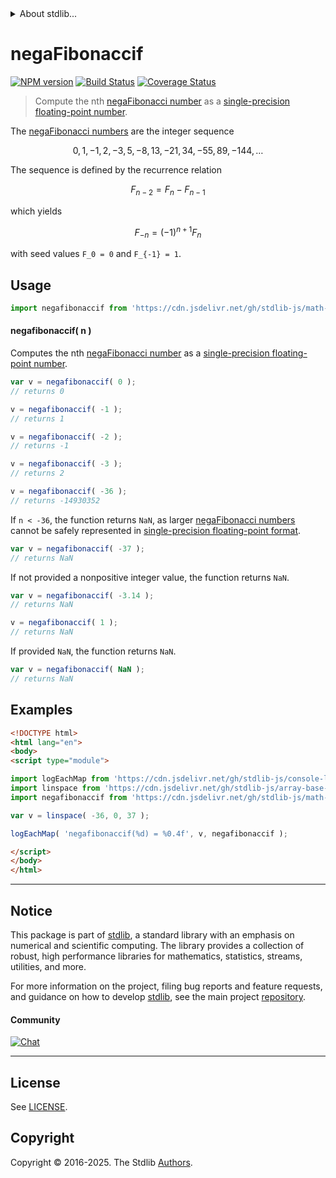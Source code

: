 <!--

@license Apache-2.0

Copyright (c) 2025 The Stdlib Authors.

Licensed under the Apache License, Version 2.0 (the "License");
you may not use this file except in compliance with the License.
You may obtain a copy of the License at

   http://www.apache.org/licenses/LICENSE-2.0

Unless required by applicable law or agreed to in writing, software
distributed under the License is distributed on an "AS IS" BASIS,
WITHOUT WARRANTIES OR CONDITIONS OF ANY KIND, either express or implied.
See the License for the specific language governing permissions and
limitations under the License.

-->


<details>
  <summary>
    About stdlib...
  </summary>
  <p>We believe in a future in which the web is a preferred environment for numerical computation. To help realize this future, we've built stdlib. stdlib is a standard library, with an emphasis on numerical and scientific computation, written in JavaScript (and C) for execution in browsers and in Node.js.</p>
  <p>The library is fully decomposable, being architected in such a way that you can swap out and mix and match APIs and functionality to cater to your exact preferences and use cases.</p>
  <p>When you use stdlib, you can be absolutely certain that you are using the most thorough, rigorous, well-written, studied, documented, tested, measured, and high-quality code out there.</p>
  <p>To join us in bringing numerical computing to the web, get started by checking us out on <a href="https://github.com/stdlib-js/stdlib">GitHub</a>, and please consider <a href="https://opencollective.com/stdlib">financially supporting stdlib</a>. We greatly appreciate your continued support!</p>
</details>

# negaFibonaccif

[![NPM version][npm-image]][npm-url] [![Build Status][test-image]][test-url] [![Coverage Status][coverage-image]][coverage-url] <!-- [![dependencies][dependencies-image]][dependencies-url] -->

> Compute the nth [negaFibonacci number][fibonacci-number] as a [single-precision floating-point number][ieee754].

<section class="intro">

The [negaFibonacci numbers][fibonacci-number] are the integer sequence

<!-- <equation class="equation" label="eq:negafibonacci_sequence" align="center" raw="0, 1, -1, 2, -3, 5, -8, 13, -21, 34, -55, 89, -144, \ldots" alt="NegaFibonacci sequence"> -->

```math
0, 1, -1, 2, -3, 5, -8, 13, -21, 34, -55, 89, -144, \ldots
```

<!-- </equation> -->

The sequence is defined by the recurrence relation

<!-- <equation class="equation" label="eq:negafibonacci_recurrence_relation" align="center" raw="F_{n-2} = F_{n} - F_{n-1}" alt="NegaFibonacci sequence recurrence relation"> -->

```math
F_{n-2} = F_{n} - F_{n-1}
```

<!-- </equation> -->

which yields

<!-- <equation class="equation" label="eq:negafibonacci_fibonacci" align="center" raw="F_{-n} = (-1)^{n+1} F_n" alt="NegaFibonacci relationship to Fibonacci numbers"> -->

```math
F_{-n} = (-1)^{n+1} F_n
```

<!-- </equation> -->

with seed values `F_0 = 0` and `F_{-1} = 1`.

</section>

<!-- /.intro -->



<section class="usage">

## Usage

```javascript
import negafibonaccif from 'https://cdn.jsdelivr.net/gh/stdlib-js/math-base-special-negafibonaccif@esm/index.mjs';
```

#### negafibonaccif( n )

Computes the nth [negaFibonacci number][fibonacci-number] as a [single-precision floating-point number][ieee754].

```javascript
var v = negafibonaccif( 0 );
// returns 0

v = negafibonaccif( -1 );
// returns 1

v = negafibonaccif( -2 );
// returns -1

v = negafibonaccif( -3 );
// returns 2

v = negafibonaccif( -36 );
// returns -14930352
```

If `n < -36`, the function returns `NaN`, as larger [negaFibonacci numbers][fibonacci-number] cannot be safely represented in [single-precision floating-point format][ieee754].

```javascript
var v = negafibonaccif( -37 );
// returns NaN
```

If not provided a nonpositive integer value, the function returns `NaN`.

```javascript
var v = negafibonaccif( -3.14 );
// returns NaN

v = negafibonaccif( 1 );
// returns NaN
```

If provided `NaN`, the function returns `NaN`.

```javascript
var v = negafibonaccif( NaN );
// returns NaN
```

</section>

<!-- /.usage -->

<section class="notes">

</section>

<!-- /.notes -->

<section class="examples">

## Examples

<!-- eslint no-undef: "error" -->

```html
<!DOCTYPE html>
<html lang="en">
<body>
<script type="module">

import logEachMap from 'https://cdn.jsdelivr.net/gh/stdlib-js/console-log-each-map@esm/index.mjs';
import linspace from 'https://cdn.jsdelivr.net/gh/stdlib-js/array-base-linspace@esm/index.mjs';
import negafibonaccif from 'https://cdn.jsdelivr.net/gh/stdlib-js/math-base-special-negafibonaccif@esm/index.mjs';

var v = linspace( -36, 0, 37 );

logEachMap( 'negafibonaccif(%d) = %0.4f', v, negafibonaccif );

</script>
</body>
</html>
```

</section>

<!-- /.examples -->

<!-- C interface documentation. -->



<!-- Section for related `stdlib` packages. Do not manually edit this section, as it is automatically populated. -->

<section class="related">

</section>

<!-- /.related -->

<!-- Section for all links. Make sure to keep an empty line after the `section` element and another before the `/section` close. -->


<section class="main-repo" >

* * *

## Notice

This package is part of [stdlib][stdlib], a standard library with an emphasis on numerical and scientific computing. The library provides a collection of robust, high performance libraries for mathematics, statistics, streams, utilities, and more.

For more information on the project, filing bug reports and feature requests, and guidance on how to develop [stdlib][stdlib], see the main project [repository][stdlib].

#### Community

[![Chat][chat-image]][chat-url]

---

## License

See [LICENSE][stdlib-license].


## Copyright

Copyright &copy; 2016-2025. The Stdlib [Authors][stdlib-authors].

</section>

<!-- /.stdlib -->

<!-- Section for all links. Make sure to keep an empty line after the `section` element and another before the `/section` close. -->

<section class="links">

[npm-image]: http://img.shields.io/npm/v/@stdlib/math-base-special-negafibonaccif.svg
[npm-url]: https://npmjs.org/package/@stdlib/math-base-special-negafibonaccif

[test-image]: https://github.com/stdlib-js/math-base-special-negafibonaccif/actions/workflows/test.yml/badge.svg?branch=main
[test-url]: https://github.com/stdlib-js/math-base-special-negafibonaccif/actions/workflows/test.yml?query=branch:main

[coverage-image]: https://img.shields.io/codecov/c/github/stdlib-js/math-base-special-negafibonaccif/main.svg
[coverage-url]: https://codecov.io/github/stdlib-js/math-base-special-negafibonaccif?branch=main

<!--

[dependencies-image]: https://img.shields.io/david/stdlib-js/math-base-special-negafibonaccif.svg
[dependencies-url]: https://david-dm.org/stdlib-js/math-base-special-negafibonaccif/main

-->

[chat-image]: https://img.shields.io/gitter/room/stdlib-js/stdlib.svg
[chat-url]: https://app.gitter.im/#/room/#stdlib-js_stdlib:gitter.im

[stdlib]: https://github.com/stdlib-js/stdlib

[stdlib-authors]: https://github.com/stdlib-js/stdlib/graphs/contributors

[umd]: https://github.com/umdjs/umd
[es-module]: https://developer.mozilla.org/en-US/docs/Web/JavaScript/Guide/Modules

[deno-url]: https://github.com/stdlib-js/math-base-special-negafibonaccif/tree/deno
[deno-readme]: https://github.com/stdlib-js/math-base-special-negafibonaccif/blob/deno/README.md
[umd-url]: https://github.com/stdlib-js/math-base-special-negafibonaccif/tree/umd
[umd-readme]: https://github.com/stdlib-js/math-base-special-negafibonaccif/blob/umd/README.md
[esm-url]: https://github.com/stdlib-js/math-base-special-negafibonaccif/tree/esm
[esm-readme]: https://github.com/stdlib-js/math-base-special-negafibonaccif/blob/esm/README.md
[branches-url]: https://github.com/stdlib-js/math-base-special-negafibonaccif/blob/main/branches.md

[stdlib-license]: https://raw.githubusercontent.com/stdlib-js/math-base-special-negafibonaccif/main/LICENSE

[fibonacci-number]: https://en.wikipedia.org/wiki/Fibonacci_number

[ieee754]: https://en.wikipedia.org/wiki/IEEE_754-1985

<!-- <related-links> -->

<!-- </related-links> -->

</section>

<!-- /.links -->
